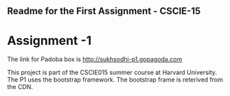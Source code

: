 ## Readme for the First Assignment - CSCIE-15

# Assignment -1

The link for Padoba box is http://sukhsodhi-p1.gopagoda.com

This project is part of the CSCIE015 summer course at Harvard University.
The P1 uses the bootstrap framework. The bootstrap frame is reterived from the CDN.